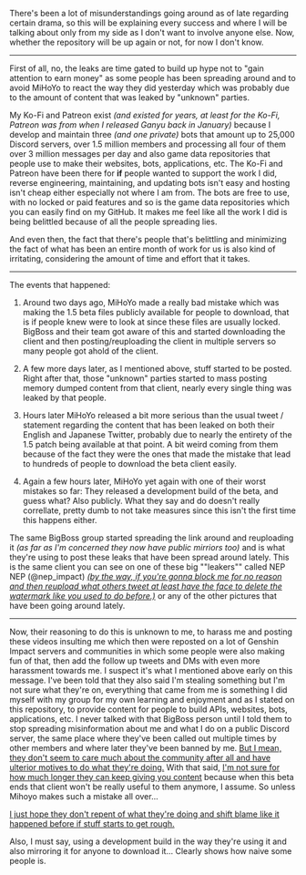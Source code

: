 There's been a lot of misunderstandings going around as of late regarding certain drama, so this will be explaining every success and where I will be talking about only from my side as I don't want to involve anyone else. Now, whether the repository will be up again or not, for now I don't know.

---

First of all, no, the leaks are time gated to build up hype not to "gain attention to earn money" as some people has been spreading around and to avoid MiHoYo to react the way they did yesterday which was probably due to the amount of content that was leaked by "unknown" parties. 

My Ko-Fi and Patreon exist *(and existed for years, at least for the Ko-Fi, Patreon was from when I released Ganyu back in January)* because I develop and maintain three *(and one private)* bots that amount up to 25,000 Discord servers, over 1.5 million members and processing all four of them over 3 million messages per day and also game data repositories that people use to make their websites, bots, applications, etc. The Ko-Fi and Patreon have been there for **if** people wanted to support the work I did, reverse engineering, maintaining, and updating bots isn't easy and hosting isn't cheap either especially not where I am from. The bots are free to use, with no locked or paid features and so is the game data repositories which you can easily find on my GitHub. It makes me feel like all the work I did is being belittled because of all the people spreading lies.

And even then, the fact that there's people that's belittling and minimizing the fact of what has been an entire month of work for us is also kind of irritating, considering the amount of time and effort that it takes.

---

The events that happened:

1) Around two days ago, MiHoYo made a really bad mistake which was making the 1.5 beta files publicly available for people to download, that is if people knew were to look at since these files are usually locked. BigBoss and their team got aware of this and started downloading the client and then posting/reuploading the client in multiple servers so many people got ahold of the client. 

2) A few more days later, as I mentioned above, stuff started to be posted. Right after that, those "unknown" parties started to mass posting memory dumped content from that client, nearly every single thing was leaked by that people.

3) Hours later MiHoYo released a bit more serious than the usual tweet / statement regarding the content that has been leaked on both their English and Japanese Twitter, probably due to nearly the entirety of the 1.5 patch being available at that point. A bit weird coming from them because of the fact they were the ones that made the mistake that lead to hundreds of people to download the beta client easily.

4) Again a few hours later, MiHoYo yet again with one of their worst mistakes so far: They released a development build of the beta, and guess what? Also publicly. What they say and do doesn't really correllate, pretty dumb to not take measures since this isn't the first time this happens either. 

The same BigBoss group started spreading the link around and reuploading it *(as far as I'm concerned they now have public mirriors too)* and is what they're using to post these leaks that have been spread around lately. This is the same client you can see on one of these big ""leakers"" called NEP NEP (@nep_impact) *[(by the way, if you're gonna block me for no reason and then reupload what others tweet at least have the face to delete the watermark like you used to do before.)](https://i.imgur.com/dAYmt4a.png)* or any of the other pictures that have been going around lately.

---

Now, their reasoning to do this is unknown to me, to harass me and posting these videos insulting me which then were reposted on a lot of Genshin Impact servers and communities in which some people were also making fun of that, then add the follow up tweets and DMs with even more harassment towards me. I suspect it's what I mentioned above early on this message. I've been told that they also said I'm stealing something but I'm not sure what they're on, everything that came from me is something I did myself with my group for my own learning and enjoyment and as I stated on this repository, to provide content for people to build APIs, websites, bots, applications, etc. I never talked with that BigBoss person until I told them to stop spreading misinformation about me and what I do on a public Discord server, the same place where they've been called out multiple times by other members and where later they've been banned by me. [But I mean, they don't seem to care much about the community after all and have ulterior motives to do what they're doing.](https://i.imgur.com/rdOxVIJ.png) With that said, [I'm not sure for how much longer they can keep giving you content](https://i.imgur.com/bD45ZIu.png) because when this beta ends that client won't be really useful to them anymore, I assume. So unless Mihoyo makes such a mistake all over...

[I just hope they don't repent of what they're doing and shift blame like it happened before if stuff starts to get rough.](https://i.imgur.com/dXce2ab.png)

Also, I must say, using a development build in the way they're using it and also mirroring it for anyone to download it... Clearly shows how naive some people is.
